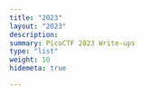 ```yaml
---
title: "2023"
layout: "2023"
description: 
summary: PicoCTF 2023 Write-ups
type: "list"
weight: 10
hidemeta: true

---
```


&nbsp;

